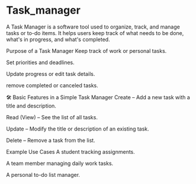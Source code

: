 # Task_manager
A Task Manager is a software tool used to organize, track, and manage tasks or to-do items. It helps users keep track of what needs to be done, what's in progress, and what's completed.

Purpose of a Task Manager
Keep track of work or personal tasks.

Set priorities and deadlines.

Update progress or edit task details.

remove completed or canceled tasks.

🛠️ Basic Features in a Simple Task Manager
Create – Add a new task with a title and description.

Read (View) – See the list of all tasks.

Update – Modify the title or description of an existing task.

Delete – Remove a task from the list.

Example Use Cases
A student tracking assignments.

A team member managing daily work tasks.

A personal to-do list manager.

